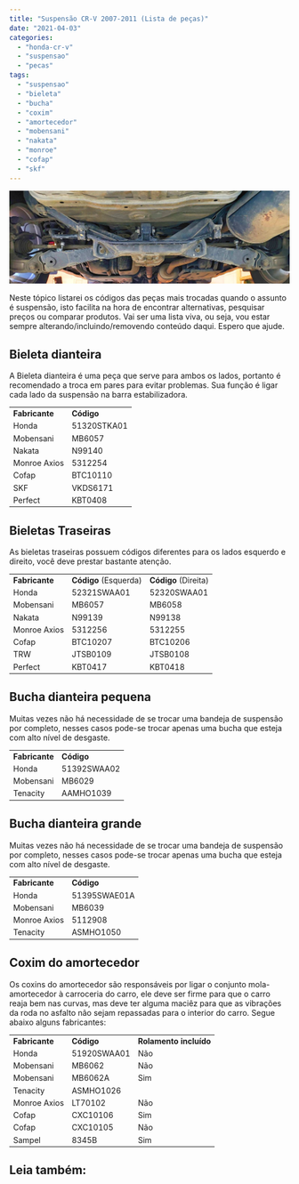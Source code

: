 ```yaml
---
title: "Suspensão CR-V 2007-2011 (Lista de peças)"
date: "2021-04-03"
categories:
  - "honda-cr-v"
  - "suspensao"
  - "pecas"
tags:
  - "suspensao"
  - "bieleta"
  - "bucha"
  - "coxim"
  - "amortecedor"
  - "mobensani"
  - "nakata"
  - "monroe"
  - "cofap"
  - "skf"
---
```


![](media/header_suspensao.jpg?w=656)

Neste tópico listarei os códigos das peças mais trocadas quando o assunto é suspensão, isto facilita na hora de encontrar alternativas, pesquisar preços ou comparar produtos. Vai ser uma lista viva, ou seja, vou estar sempre alterando/incluindo/removendo conteúdo daqui. Espero que ajude.

<!--more-->

## Bieleta dianteira

A Bieleta dianteira é uma peça que serve para ambos os lados, portanto é recomendado a troca em pares para evitar problemas. Sua função é ligar cada lado da suspensão na barra estabilizadora.

<table><tbody><tr><td><strong>Fabricante</strong></td><td><strong>Código</strong></td></tr><tr><td>Honda</td><td>51320STKA01</td></tr><tr><td>Mobensani</td><td>MB6057</td></tr><tr><td>Nakata</td><td>N99140</td></tr><tr><td>Monroe Axios</td><td>5312254</td></tr><tr><td>Cofap</td><td>BTC10110</td></tr><tr><td>SKF</td><td>VKDS6171</td></tr><tr><td>Perfect</td><td>KBT0408</td></tr></tbody></table>

## Bieletas Traseiras

As bieletas traseiras possuem códigos diferentes para os lados esquerdo e direito, você deve prestar bastante atenção.

<table><tbody><tr><td><strong>Fabricante</strong></td><td><strong>Código</strong> (Esquerda)</td><td><strong>Código</strong> (Direita)</td></tr><tr><td>Honda</td><td>52321SWAA01</td><td>52320SWAA01</td></tr><tr><td>Mobensani</td><td>MB6057</td><td>MB6058</td></tr><tr><td>Nakata</td><td>N99139</td><td>N99138</td></tr><tr><td>Monroe Axios</td><td>5312256</td><td>5312255</td></tr><tr><td>Cofap</td><td>BTC10207</td><td>BTC10206</td></tr><tr><td>TRW</td><td>JTSB0109</td><td>JTSB0108</td></tr><tr><td>Perfect</td><td>KBT0417</td><td>KBT0418</td></tr></tbody></table>

## Bucha dianteira pequena

Muitas vezes não há necessidade de se trocar uma bandeja de suspensão por completo, nesses casos pode-se trocar apenas uma bucha que esteja com alto nível de desgaste.

<table><tbody><tr><td><strong>Fabricante</strong></td><td><strong>Código</strong></td></tr><tr><td>Honda</td><td>51392SWAA02</td></tr><tr><td>Mobensani</td><td>MB6029</td></tr><tr><td>Tenacity</td><td>AAMHO1039</td></tr></tbody></table>

## Bucha dianteira grande

Muitas vezes não há necessidade de se trocar uma bandeja de suspensão por completo, nesses casos pode-se trocar apenas uma bucha que esteja com alto nível de desgaste.

<table><tbody><tr><td><strong>Fabricante</strong></td><td><strong>Código</strong></td></tr><tr><td>Honda</td><td>51395SWAE01A</td></tr><tr><td>Mobensani</td><td>MB6039</td></tr><tr><td>Monroe Axios</td><td>5112908</td></tr><tr><td>Tenacity</td><td>ASMHO1050</td></tr></tbody></table>

## Coxim do amortecedor

Os coxins do amortecedor são responsáveis por ligar o conjunto mola-amortecedor à carroceria do carro, ele deve ser firme para que o carro reaja bem nas curvas, mas deve ter alguma maciêz para que as vibrações da roda no asfalto não sejam repassadas para o interior do carro. Segue abaixo alguns fabricantes:

<table><tbody><tr><td><strong>Fabricante</strong></td><td><strong>Código</strong></td><td><strong>Rolamento incluído</strong></td></tr><tr><td>Honda</td><td>51920SWAA01</td><td>Não</td></tr><tr><td>Mobensani</td><td>MB6062</td><td>Não</td></tr><tr><td>Mobensani</td><td>MB6062A</td><td>Sim</td></tr><tr><td>Tenacity</td><td>ASMHO1026</td><td></td></tr><tr><td>Monroe Axios</td><td>LT70102</td><td>Não</td></tr><tr><td>Cofap</td><td>CXC10106</td><td>Sim</td></tr><tr><td>Cofap</td><td>CXC10105</td><td>Não</td></tr><tr><td>Sampel</td><td>8345B</td><td>Sim</td></tr></tbody></table>

## Leia também:
